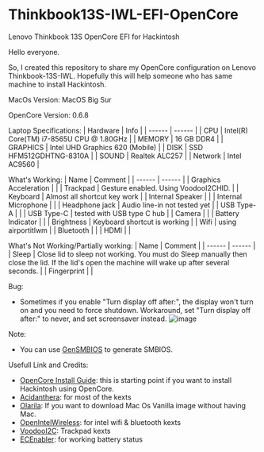 # Thinkbook13S-IWL-EFI-OpenCore
Lenovo Thinkbook 13S OpenCore EFI for Hackintosh


Hello everyone.

So, I created this repository to share my OpenCore configuration on Lenovo Thinkbook-13S-IWL. Hopefully this will help someone who has same machine to install Hackintosh.

MacOs Version:
MacOS Big Sur

OpenCore Version: 0.6.8


Laptop Specifications:
| Hardware | Info |
| ------ | ------ |
| CPU | Intel(R) Core(TM) i7-8565U CPU @ 1.80GHz |
| MEMORY | 16 GB DDR4 |
| GRAPHICS | Intel UHD Graphics 620 (Mobile) |
| DISK | SSD HFM512GDHTNG-8310A |
| SOUND | Realtek ALC257 |
| Network | Intel AC9560 |

What's Working:
| Name | Comment |
| ------ | ------ |
| Graphics Acceleration |  |
| Trackpad | Gesture enabled. Using VoodooI2CHID. |
| Keyboard | Almost all shortcut key work |
| Internal Speaker |  |
| Internal Microphone |  |
| Headphone jack | Audio line-in not tested yet |
| USB Type-A |  |
| USB Type-C | tested with USB type C hub |
| Camera | |
| Battery Indicator | |
| Brightness | Keyboard shortcut is working |
| Wifi | using airportitlwm |
| Bluetooth | |
| HDMI | |

What's Not Working/Partially working:
| Name | Comment |
| ------ | ------ |
| Sleep | Close lid to sleep not working. You must do Sleep manually then close the lid. If the lid's open the machine will wake up after several seconds. |
| Fingerprint |  |

Bug:
- Sometimes if you enable "Turn display off after:", the display won't turn on and you need to force shutdown. Workaround, set "Turn display off after:" to never, and set screensaver instead.
![image](https://user-images.githubusercontent.com/61957197/122768522-e1010080-d2cd-11eb-8d9e-00279d337d2d.png)


Note:
- You can use [GenSMBIOS] to generate SMBIOS. 



Usefull Link and Credits:
- [OpenCore Install Guide]: this is starting point if you want to install Hackintosh using OpenCore.
- [Acidanthera]: for most of the kexts
- [Olarila]: If you want to download Mac Os Vanilla image without having Mac.
- [OpenIntelWireless]: for intel wifi & bluetooth kexts
- [VoodooI2C]: Trackpad kexts
- [ECEnabler]: for working battery status


[GenSMBIOS]: <https://github.com/corpnewt/GenSMBIOS>
[OpenCore Install Guide]: <https://dortania.github.io/OpenCore-Install-Guide/>
[Olarila]: <https://www.olarila.com>
[OpenIntelWireless]: <https://github.com/OpenIntelWireless>
[Acidanthera]: <https://github.com/acidanthera>
[VoodooI2C]: <https://github.com/VoodooI2C/VoodooI2C>
[ECEnabler]: <https://github.com/1Revenger1/ECEnabler>
